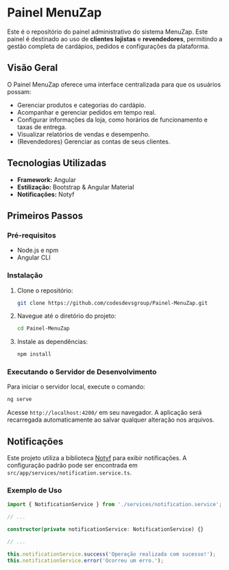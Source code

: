 # Painel MenuZap

Este é o repositório do painel administrativo do sistema MenuZap. Este painel é destinado ao uso de **clientes lojistas** e **revendedores**, permitindo a gestão completa de cardápios, pedidos e configurações da plataforma.

## Visão Geral

O Painel MenuZap oferece uma interface centralizada para que os usuários possam:

-   Gerenciar produtos e categorias do cardápio.
-   Acompanhar e gerenciar pedidos em tempo real.
-   Configurar informações da loja, como horários de funcionamento e taxas de entrega.
-   Visualizar relatórios de vendas e desempenho.
-   (Revendedores) Gerenciar as contas de seus clientes.

## Tecnologias Utilizadas

-   **Framework:** Angular
-   **Estilização:** Bootstrap & Angular Material
-   **Notificações:** Notyf

## Primeiros Passos

### Pré-requisitos

-   Node.js e npm
-   Angular CLI

### Instalação

1.  Clone o repositório:
    ```bash
    git clone https://github.com/codesdevsgroup/Painel-MenuZap.git
    ```
2.  Navegue até o diretório do projeto:
    ```bash
    cd Painel-MenuZap
    ```
3.  Instale as dependências:
    ```bash
    npm install
    ```

### Executando o Servidor de Desenvolvimento

Para iniciar o servidor local, execute o comando:

```bash
ng serve
```

Acesse `http://localhost:4200/` em seu navegador. A aplicação será recarregada automaticamente ao salvar qualquer alteração nos arquivos.

## Notificações

Este projeto utiliza a biblioteca [Notyf](https://github.com/caroso1222/notyf) para exibir notificações. A configuração padrão pode ser encontrada em `src/app/services/notification.service.ts`.

### Exemplo de Uso

```typescript
import { NotificationService } from './services/notification.service';

// ...

constructor(private notificationService: NotificationService) {}

// ...

this.notificationService.success('Operação realizada com sucesso!');
this.notificationService.error('Ocorreu um erro.');
```
